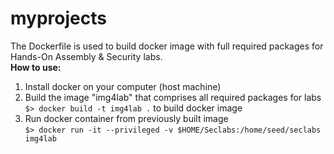 # myprojects

The Dockerfile is used to build docker image with full required packages for Hands-On Assembly & Security labs. <br>
**How to use:**<br>
1. Install docker on your computer (host machine) <br>
2. Build the image "img4lab" that comprises all required packages for labs <br>
`$> docker build -t img4lab .` to build docker image <br>
3. Run docker container from previously built image <br> 
`$> docker run -it --privileged -v $HOME/Seclabs:/home/seed/seclabs img4lab` <br>
   
